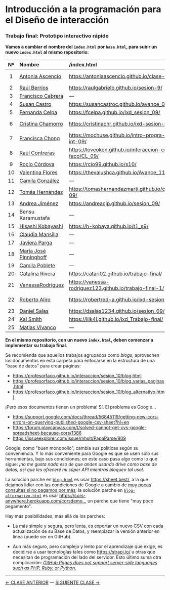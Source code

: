 # Introducción a la programación para el Diseño de interacción

### Trabajo final: Prototipo interactivo rápido

**Vamos a cambiar el nombre del `index.html` por `base.html`, para subir un nuevo `index.html` al mismo repositorio:**

| Nº  | Nombre           | /index.html                                        |  /page.html                                            |
|:---:|:-----------------|:---------------------------------------------------|:-------------------------------------------------------|
| 1 | [Antonia Ascencio](https://github.com/antoniaascencio/) | https://antoniaascencio.github.io/clase-9-/        | https://antoniaascencio.github.io/clase-9-/base.html   |
| 2 | [Raúl Berríos](https://github.com/raulgabrielb/)  | https://raulgabrielb.github.io/sesion-9/           | —                                                      |        
| 3 | [Francisco Cabrera](https://github.com/toomanypanchos/)  | —                               | —                                  |
| 4 | [Susan Castro](https://github.com/susancastroc/)    | https://susancastroc.github.io/avance_01/          | —                                                 |
| 5 | [Fernanda Celpa](https://github.com/fcelpa/)          | https://fcelpa.github.io/ixd_sesion_09/            | https://fcelpa.github.io/ixd_sesion_09/base.html       |
| 6 | [Cristina Chamorro](https://github.com/cristinachr)      | https://cristinachr.github.io/ixd-sesion-09/       | https://cristinachr.github.io/ixd-sesion-09/base.html  |
| 7 | [Francisca Chong](https://github.com/mochuse/)         | https://mochuse.github.io/intro-progra-dis-int-09/ | https://mochuse.github.io/intro-progra-dis-int-09/base.html |
| 8 | [Raúl Contreras](https://github.com/LoveOken/interaccion-con-faco/) | https://loveoken.github.io/interaccion-con-faco/CL_09/ | https://loveoken.github.io/interaccion-con-faco/CL_09/base.html |
| 9 | [Rocío Córdova](https://github.com/rcio99/) | https://rcio99.github.io/s10/ | — |
| 10 | [Valentina Flores](https://github.com/thevalushca/) | https://thevalushca.github.io/Avance_11-11/ | — |
| 11 | [Camila González](https://github.com/camilagonzalezga/) | — | — |
| 12 | [Tomás Hernández](https://github.com/tomashernandezmarti/) | https://tomashernandezmarti.github.io/clase-09/ | https://tomashernandezmarti.github.io/clase-09/base.html |
| 13 | [Andrea Jiménez](https://github.com/andreacjp/) | https://andreacjp.github.io/sesion_09/ | https://andreacjp.github.io/sesion_09/base.html |
| 14 | Bensu Karamustafa | — | — |
| 15 | [Hisashi Kobayashi](https://github.com/h-kobaya/) | https://h-kobaya.github.io/t1_s9/ | https://h-kobaya.github.io/t1_s9/base.html |
| 16 | [Claudia Mansilla](https://github.com/claudia2957/) | — | — |
| 17 | [Javiera Parga](https://github.com/javiparga13/) | — | — |
| 18 | [María José Pinninghoff](https://github.com/iamcoteg/) | — | — |
| 19 | [Camila Poblete](https://github.com/camilapoblete/) | — | — | 
| 20 | [Catalina Rivera](https://github.com/catari02/) | https://catari02.github.io/trabajo-final/ | – |
| 21 | [VanessaRodríguez](https://github.com/vanessa-rodriguez123/) | https://vanessa-rodriguez123.github.io/trabajo-final-1/ | https://vanessa-rodriguez123.github.io/trabajo-final-1/base.html |
| 22 | [Roberto Aliro](https://github.com/robertred-a/) | https://robertred-a.github.io/ixd-sesion-09/ | https://robertred-a.github.io/ixd-sesion-09/base.html |
| 23 | [Daniel Salas](https://github.com/dsalas1234/) | https://dsalas1234.github.io/sesion_09/ | https://dsalas1234.github.io/sesion_09/base.html |
| 24 | [Kai Smith](https://github.com/lilk4i/) | https://lilk4i.github.io/ixd_Trabajo-final/ | — |
| 25 | [Matias Vivanco](https://github.com/matiasvivancob/) | — | — |

**En el mismo repositorio, con un nuevo `index.html`, deben comenzar a implementar su trabajo final**.

Se recomienda que aquellos trabajos agrupados como *blogs*, aprovechen los documentos en esta carpeta para enfocarse en la estructura de una "base de datos" para crear páginas: 

- https://profesorfaco.github.io/interaccion/sesion_10/blog.html
- https://profesorfaco.github.io/interaccion/sesion_10/blog_varias_paginas.html
- https://profesorfaco.github.io/interaccion/sesion_10/blog_alternativo.html

¡Pero esos documentos tienen un problema! Sí. El problema es Google… 
- https://support.google.com/docs/thread/56845119/getting-new-cors-errors-on-querying-published-google-csv-sheet?hl=en
- https://forum.playcanvas.com/t/solved-cannot-get-cvs-google-spreadsheet-because-cors/1386
- https://issueexplorer.com/issue/mholt/PapaParse/809

Google, como "buen monopolio", cambia sus políticas según su conveniencia. Y lo más conveniente para Google es que se usen sólo sus herramientas, bajo sus condiciones; en este caso pasa algo como lo que sigue: *¡no me gusta nada eso de que anden usando drive como base de datos, así que les ofreceré mi súper API mientras bloqueo tal uso!*. 

La solución parche en [`blog.html`](https://profesorfaco.github.io/interaccion/sesion_10/blog.html) es usar https://sheet.best/, a la que dejamos lidiar con las condiciones de Google a cambio de [muy pocas consultas si no pagamos por más](https://sheet.best/#pricing); la solución parche en [`blog-alternativo.html`](https://profesorfaco.github.io/interaccion/sesion_10/blog_alternativo.html) es usar https://cors-anywhere.herokuapp.com/corsdemo… un parche que tiene "muy poco pegamento". 

Hay más posibilidades, más allá de los parches: 

- La más simple y segura, pero lenta, es exportar un nuevo CSV con cada actualización de su Base de Datos, y reemplazar la versión anterior en línea (puede ser en GitHub).

- Aun más seguro, pero complejo y lento por el aprendizaje que exige, es decidirse a usar tecnologías tales como https://strapi.io/ u otras que necesitan de programación del lado del servidor. Esto último suma otra complicación: [*GitHub Pages does not support server-side languages such as PHP, Ruby, or Python.*](https://docs.github.com/en/pages/getting-started-with-github-pages/about-github-pages)

- - - - - - - 

[← CLASE ANTERIOR](https://github.com/profesorfaco/interaccion/tree/main/sesion_09) — [SIGUIENTE CLASE →](https://github.com/profesorfaco/interaccion/tree/main/sesion_11)

